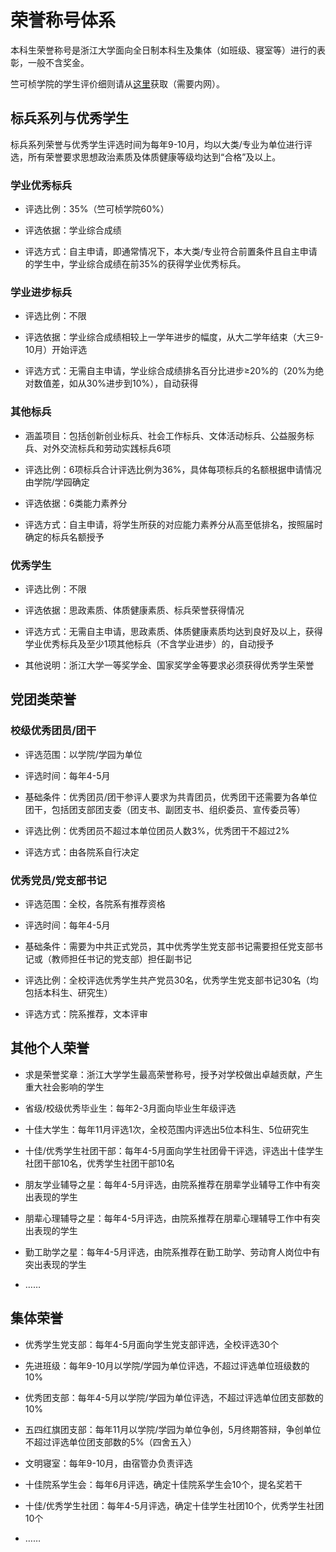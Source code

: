 # 荣誉称号体系

本科生荣誉称号是浙江大学面向全日制本科生及集体（如班级、寝室等）进行的表彰，一般不含奖金。

竺可桢学院的学生评价细则请从[这里](http://office.ckc.zju.edu.cn/2023/0215/c35002a2715999/page.psp)获取（需要内网）。

## 标兵系列与优秀学生

标兵系列荣誉与优秀学生评选时间为每年9-10月，均以大类/专业为单位进行评选，所有荣誉要求思想政治素质及体质健康等级均达到“合格”及以上。

### 学业优秀标兵

- 评选比例：35%（竺可桢学院60%）

- 评选依据：学业综合成绩

- 评选方式：自主申请，即通常情况下，本大类/专业符合前置条件且自主申请的学生中，学业综合成绩在前35%的获得学业优秀标兵。

### 学业进步标兵

- 评选比例：不限

- 评选依据：学业综合成绩相较上一学年进步的幅度，从大二学年结束（大三9-10月）开始评选

- 评选方式：无需自主申请，学业综合成绩排名百分比进步≥20%的（20%为绝对数值差，如从30%进步到10%），自动获得

### 其他标兵

- 涵盖项目：包括创新创业标兵、社会工作标兵、文体活动标兵、公益服务标兵、对外交流标兵和劳动实践标兵6项

- 评选比例：6项标兵合计评选比例为36%，具体每项标兵的名额根据申请情况由学院/学园确定

- 评选依据：6类能力素养分

- 评选方式：自主申请，将学生所获的对应能力素养分从高至低排名，按照届时确定的标兵名额授予

### 优秀学生

- 评选比例：不限

- 评选依据：思政素质、体质健康素质、标兵荣誉获得情况

- 评选方式：无需自主申请，思政素质、体质健康素质均达到良好及以上，获得学业优秀标兵及至少1项其他标兵（不含学业进步）的，自动授予

- 其他说明：浙江大学一等奖学金、国家奖学金等要求必须获得优秀学生荣誉

## 党团类荣誉

### 校级优秀团员/团干

- 评选范围：以学院/学园为单位

- 评选时间：每年4-5月

- 基础条件：优秀团员/团干参评人要求为共青团员，优秀团干还需要为各单位团干，包括团支部团支委（团支书、副团支书、组织委员、宣传委员等）

- 评选比例：优秀团员不超过本单位团员人数3%，优秀团干不超过2%

- 评选方式：由各院系自行决定

### 优秀党员/党支部书记

- 评选范围：全校，各院系有推荐资格

- 评选时间：每年4-5月

- 基础条件：需要为中共正式党员，其中优秀学生党支部书记需要担任党支部书记或（教师担任书记的党支部）担任副书记

- 评选比例：全校评选优秀学生共产党员30名，优秀学生党支部书记30名（均包括本科生、研究生）

- 评选方式：院系推荐，文本评审

## 其他个人荣誉

- 求是荣誉奖章：浙江大学学生最高荣誉称号，授予对学校做出卓越贡献，产生重大社会影响的学生

- 省级/校级优秀毕业生：每年2-3月面向毕业生年级评选

- 十佳大学生：每年11月评选1次，全校范围内评选出5位本科生、5位研究生

- 十佳/优秀学生社团干部：每年4-5月面向学生社团骨干评选，评选出十佳学生社团干部10名，优秀学生社团干部10名

- 朋友学业辅导之星：每年4-5月评选，由院系推荐在朋辈学业辅导工作中有突出表现的学生

- 朋辈心理辅导之星：每年4-5月评选，由院系推荐在朋辈心理辅导工作中有突出表现的学生

- 勤工助学之星：每年4-5月评选，由院系推荐在勤工助学、劳动育人岗位中有突出表现的学生

- ……

## 集体荣誉

- 优秀学生党支部：每年4-5月面向学生党支部评选，全校评选30个

- 先进班级：每年9-10月以学院/学园为单位评选，不超过评选单位班级数的10%

- 优秀团支部：每年4-5月以学院/学园为单位评选，不超过评选单位团支部数的10%

- 五四红旗团支部：每年11月以学院/学园为单位争创，5月终期答辩，争创单位不超过评选单位团支部数的5%（四舍五入）

- 文明寝室：每年9-10月，由宿管办负责评选

- 十佳院系学生会：每年6月评选，确定十佳院系学生会10个，提名奖若干

- 十佳/优秀学生社团：每年4-5月评选，确定十佳学生社团10个，优秀学生社团10个

- ……
